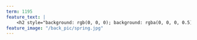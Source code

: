 ```yaml
---
term: 1195
feature_text: |
    <h2 style="background: rgb(0, 0, 0); background: rgba(0, 0, 0, 0.5); color: #FDD54F; padding: 10px;">Spring 2019</h2>
feature_image: "/back_pic/spring.jpg"
---
```

